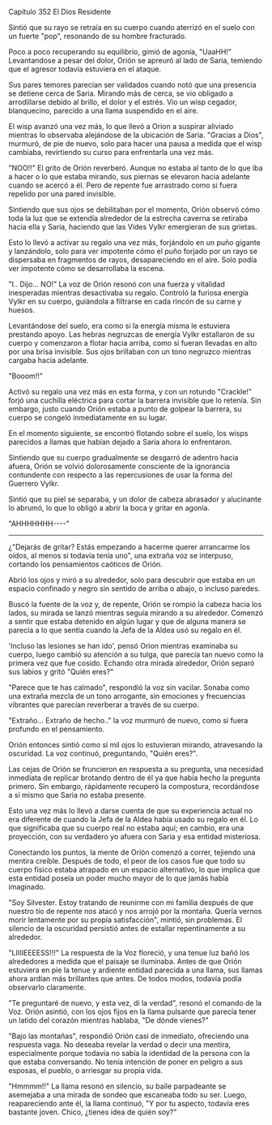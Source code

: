 
Capítulo 352 El Dios Residente

Sintió que su rayo se retraía en su cuerpo cuando aterrizó en el suelo con un fuerte "pop", resonando de su hombre fracturado.

Poco a poco recuperando su equilibrio, gimió de agonía, "UaaHH!" Levantandose a pesar del dolor, Orión se apreuró al lado de Saria, temiendo que el agresor todavía estuviera en el ataque.

Sus pares temores parecian ser validados cuando notó que una presencia se detiene cerca de Saria. Mirando más de cerca, se vio obligado a arrodillarse debido al brillo, el dolor y el estrés. Vio un wisp cegador, blanquecino, parecido a una llama suspendido en el aire.

El wisp avanzó una vez más, lo que llevó a Orion a suspirar aliviado mientras lo observaba alejándose de la ubicación de Saria. "Gracias a Dios", murmuró, de pie de nuevo, solo para hacer una pausa a medida que el wisp cambiaba, revirtiendo su curso para enfrentarla una vez más.

"NOO!!" El grito de Orión reverberó. Aunque no estaba al tanto de lo que iba a hacer o lo que estaba mirando, sus piernas se elevaron hacia adelante cuando se acercó a él. Pero de repente fue arrastrado como si fuera repelido por una pared invisible.

Sintiendo que sus ojos se debilitaban por el momento, Orión observó cómo toda la luz que se extendía alrededor de la estrecha caverna se retiraba hacia ella y Saria, haciendo que las Vides Vylkr emergieran de sus grietas.

Esto lo llevó a activar su regalo una vez más, forjándolo en un puño gigante y lanzándolo, solo para ver impotente cómo el puño forjado por un rayo se dispersaba en fragmentos de rayos, desapareciendo en el aire. Solo podía ver impotente cómo se desarrollaba la escena.

"I.. Dijo... NO!" La voz de Orión resonó con una fuerza y vitalidad inesperadas mientras desactivaba su regalo. Controló la furiosa energía Vylkr en su cuerpo, guiándola a filtrarse en cada rincón de su carne y huesos.

Levantándose del suelo, era como si la energía misma le estuviera prestando apoyo. Las hebras negruzcas de energía Vylkr estallaron de su cuerpo y comenzaron a flotar hacia arriba, como si fueran llevadas en alto por una brisa invisible. Sus ojos brillaban con un tono negruzco mientras cargaba hacia adelante.

"Booom!!"

Activó su regalo una vez más en esta forma, y con un rotundo "Crackle!" forjó una cuchilla eléctrica para cortar la barrera invisible que lo retenía. Sin embargo, justo cuando Orión estaba a punto de golpear la barrera, su cuerpo se congeló inmediatamente en su lugar.

En el momento siguiente, se encontró flotando sobre el suelo, los wisps parecidos a llamas que habían dejado a Saria ahora lo enfrentaron.

Sintiendo que su cuerpo gradualmente se desgarró de adentro hacia afuera, Orión se volvió dolorosamente consciente de la ignorancia contundente con respecto a las repercusiones de usar la forma del Guerrero Vylkr.

Sintió que su piel se separaba, y un dolor de cabeza abrasador y alucinante lo abrumó, lo que lo obligó a abrir la boca y gritar en agonía.

"AHHHHHHH----"

---

¿"Dejarás de gritar? Estás empezando a hacerme querer arrancarme los oídos, al menos si todavía tenía uno", una extraña voz se interpuso, cortando los pensamientos caóticos de Orión.

Abrió los ojos y miró a su alrededor, solo para descubrir que estaba en un espacio confinado y negro sin sentido de arriba o abajo, o incluso paredes.

Buscó la fuente de la voz y, de repente, Orión se rompió la cabeza hacia los lados, su mirada se lanzó mientras seguía mirando a su alrededor. Comenzó a sentir que estaba detenido en algún lugar y que de alguna manera se parecía a lo que sentía cuando la Jefa de la Aldea usó su regalo en él.

'Incluso las lesiones se han ido', pensó Orion mientras examinaba su cuerpo, luego cambió su atención a su tulga, que parecía tan nuevo como la primera vez que fue cosido. Echando otra mirada alrededor, Orión separó sus labios y gritó "Quién eres?"

"Parece que te has calmado", respondió la voz sin vacilar. Sonaba como una extraña mezcla de un tono arrogante, sin emociones y frecuencias vibrantes que parecían reverberar a través de su cuerpo.

"Extraño... Extraño de hecho.." la voz murmuró de nuevo, como si fuera profundo en el pensamiento.

Orión entonces sintió como si mil ojos lo estuvieran mirando, atravesando la oscuridad. La voz continuó, preguntando, "Quién eres?".

Las cejas de Orión se fruncieron en respuesta a su pregunta, una necesidad inmediata de replicar brotando dentro de él ya que había hecho la pregunta primero. Sin embargo, rápidamente recuperó la compostura, recordándose a sí mismo que Saria no estaba presente.

Esto una vez más lo llevó a darse cuenta de que su experiencia actual no era diferente de cuando la Jefa de la Aldea había usado su regalo en él. Lo que significaba que su cuerpo real no estaba aquí; en cambio, era una proyección, con su verdadero yo afuera con Saria y esa entidad misteriosa.

Conectando los puntos, la mente de Orión comenzó a correr, tejiendo una mentira creíble. Después de todo, el peor de los casos fue que todo su cuerpo físico estaba atrapado en un espacio alternativo, lo que implica que esta entidad poseía un poder mucho mayor de lo que jamás había imaginado.

"Soy Silvester. Estoy tratando de reunirme con mi familia después de que nuestro tío de repente nos atacó y nos arrojó por la montaña. Quería vernos morir lentamente por su propia satisfacción", mintió, sin problemas. El silencio de la oscuridad persistió antes de estallar repentinamente a su alrededor.

"LIIIIEEEESS!!!" La respuesta de la Voz floreció, y una tenue luz bañó los alrededores a medida que el paisaje se iluminaba. Antes de que Orión estuviera en pie la tenue y ardiente entidad parecida a una llama, sus llamas ahora ardían más brillantes que antes. De todos modos, todavía podía observarlo claramente.

"Te preguntaré de nuevo, y esta vez, di la verdad", resonó el comando de la Voz. Orión asintió, con los ojos fijos en la llama pulsante que parecía tener un latido del corazón mientras hablaba, "De dónde vienes?"

"Bajo las montañas", respondió Orión casi de inmediato, ofreciendo una respuesta vaga. No deseaba revelar la verdad o decir una mentira, especialmente porque todavía no sabía la identidad de la persona con la que estaba conversando. No tenía intención de poner en peligro a sus esposas, el pueblo, o arriesgar su propia vida.

"Hmmmm!!" La llama resonó en silencio, su baile parpadeante se asemejaba a una mirada de sondeo que escaneaba todo su ser. Luego, reapareciendo ante él, la llama continuó, "Y por tu aspecto, todavía eres bastante joven. Chico, ¿tienes idea de quién soy?"
